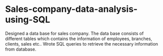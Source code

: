 # Sales-company-data-analysis-using-SQL

Designed a data base for sales company. The data base consists of different tables which contains the information of employees, branches, clients, sales etc.. 
Wrote SQL queries to retrieve the necessary information from database.
